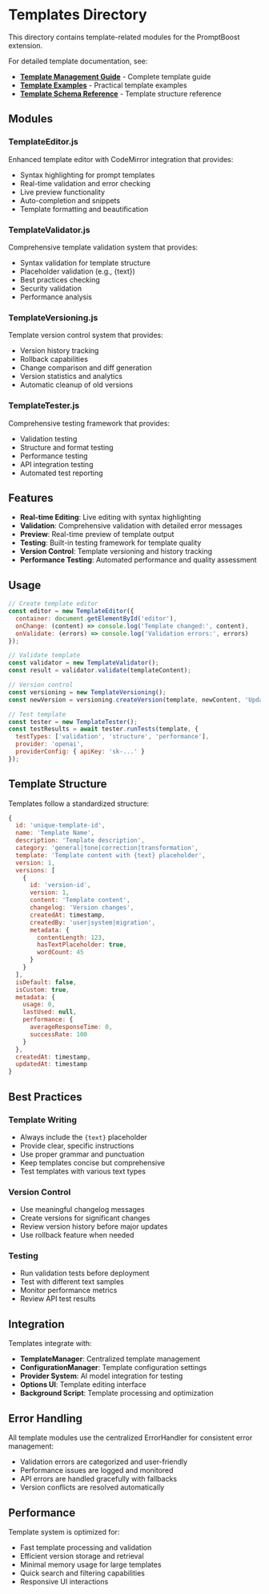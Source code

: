 # Templates Directory

This directory contains template-related modules for the PromptBoost extension.

For detailed template documentation, see:
- **[Template Management Guide](../docs/guides/templates.md)** - Complete template guide
- **[Template Examples](../docs/examples/templates.md)** - Practical template examples
- **[Template Schema Reference](../docs/reference/templates.md)** - Template structure reference

## Modules

### TemplateEditor.js
Enhanced template editor with CodeMirror integration that provides:
- Syntax highlighting for prompt templates
- Real-time validation and error checking
- Live preview functionality
- Auto-completion and snippets
- Template formatting and beautification

### TemplateValidator.js
Comprehensive template validation system that provides:
- Syntax validation for template structure
- Placeholder validation (e.g., {text})
- Best practices checking
- Security validation
- Performance analysis

### TemplateVersioning.js
Template version control system that provides:
- Version history tracking
- Rollback capabilities
- Change comparison and diff generation
- Version statistics and analytics
- Automatic cleanup of old versions

### TemplateTester.js
Comprehensive testing framework that provides:
- Validation testing
- Structure and format testing
- Performance testing
- API integration testing
- Automated test reporting

## Features

- **Real-time Editing**: Live editing with syntax highlighting
- **Validation**: Comprehensive validation with detailed error messages
- **Preview**: Real-time preview of template output
- **Testing**: Built-in testing framework for template quality
- **Version Control**: Template versioning and history tracking
- **Performance Testing**: Automated performance and quality assessment

## Usage

```javascript
// Create template editor
const editor = new TemplateEditor({
  container: document.getElementById('editor'),
  onChange: (content) => console.log('Template changed:', content),
  onValidate: (errors) => console.log('Validation errors:', errors)
});

// Validate template
const validator = new TemplateValidator();
const result = validator.validate(templateContent);

// Version control
const versioning = new TemplateVersioning();
const newVersion = versioning.createVersion(template, newContent, 'Updated instructions');

// Test template
const tester = new TemplateTester();
const testResults = await tester.runTests(template, {
  testTypes: ['validation', 'structure', 'performance'],
  provider: 'openai',
  providerConfig: { apiKey: 'sk-...' }
});
```

## Template Structure

Templates follow a standardized structure:

```javascript
{
  id: 'unique-template-id',
  name: 'Template Name',
  description: 'Template description',
  category: 'general|tone|correction|transformation',
  template: 'Template content with {text} placeholder',
  version: 1,
  versions: [
    {
      id: 'version-id',
      version: 1,
      content: 'Template content',
      changelog: 'Version changes',
      createdAt: timestamp,
      createdBy: 'user|system|migration',
      metadata: {
        contentLength: 123,
        hasTextPlaceholder: true,
        wordCount: 45
      }
    }
  ],
  isDefault: false,
  isCustom: true,
  metadata: {
    usage: 0,
    lastUsed: null,
    performance: {
      averageResponseTime: 0,
      successRate: 100
    }
  },
  createdAt: timestamp,
  updatedAt: timestamp
}
```

## Best Practices

### Template Writing
- Always include the `{text}` placeholder
- Provide clear, specific instructions
- Use proper grammar and punctuation
- Keep templates concise but comprehensive
- Test templates with various text types

### Version Control
- Use meaningful changelog messages
- Create versions for significant changes
- Review version history before major updates
- Use rollback feature when needed

### Testing
- Run validation tests before deployment
- Test with different text samples
- Monitor performance metrics
- Review API test results

## Integration

Templates integrate with:
- **TemplateManager**: Centralized template management
- **ConfigurationManager**: Template configuration settings
- **Provider System**: AI model integration for testing
- **Options UI**: Template editing interface
- **Background Script**: Template processing and optimization

## Error Handling

All template modules use the centralized ErrorHandler for consistent error management:
- Validation errors are categorized and user-friendly
- Performance issues are logged and monitored
- API errors are handled gracefully with fallbacks
- Version conflicts are resolved automatically

## Performance

Template system is optimized for:
- Fast template processing and validation
- Efficient version storage and retrieval
- Minimal memory usage for large templates
- Quick search and filtering capabilities
- Responsive UI interactions

